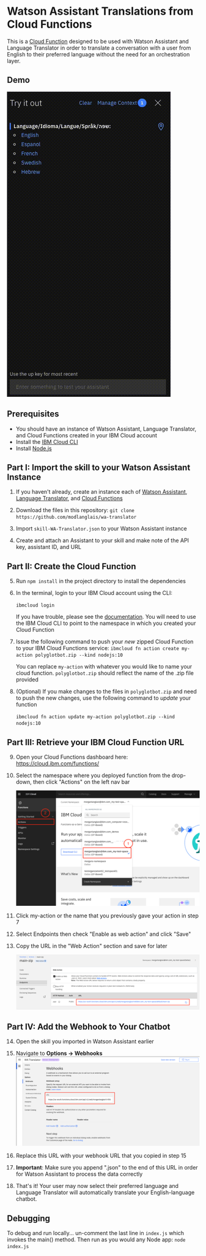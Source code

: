 # Watson Assistant Translations from Cloud Functions

This is a [Cloud Function](https://cloud.ibm.com/docs/openwhisk) designed to be used with Watson Assistant and Language Translator in order to translate a conversation with a user from English to their preferred language without the need for an orchestration layer.

## Demo

![translator-bot](/images/translator-bot.gif)

## Prerequisites

- You should have an instance of Watson Assistant, Language Translator, and Cloud Functions created in your IBM Cloud account
- Install the [IBM Cloud CLI](https://cloud.ibm.com/docs/cli)
- Install [Node.js](https://nodejs.org/en/download/)

## Part I: Import the skill to your Watson Assistant Instance

1. If you haven't already, create an instance each of [Watson Assistant](https://cloud.ibm.com/catalog/services/watson-assistant), [Language Translator](https://cloud.ibm.com/catalog/services/language-translator), and [Cloud Functions](https://cloud.ibm.com/functions?bss_account=6b49aa64e559c601cb30fa9027352573&ims_account=1596909)

2. Download the files in this repository: `git clone https://github.com/modlanglais/wa-translator`

3. Import `skill-WA-Translator.json` to your Watson Assistant instance

4. Create and attach an Assistant to your skill and make note of the API key, assistant ID, and URL

## Part II: Create the Cloud Function

5. Run `npm install` in the project directory to install the dependencies

6. In the terminal, login to your IBM Cloud account using the CLI:

    `ibmcloud login`

    If you have trouble, please see the [documentation](https://cloud.ibm.com/docs/cli?topic=cli-getting-started#step3-configure-idt-env). You will need to use the IBM Cloud CLI to point to the namespace in which you created your Cloud Function

7. Issue the following command to push your *new* zipped Cloud Function to your IBM Cloud Functions service:
    `ibmcloud fn action create my-action polyglotbot.zip --kind nodejs:10`

    You can replace `my-action` with whatever you would like to name your cloud function. `polyglotbot.zip` should reflect the name of the .zip file provided

8. (Optional) If you make changes to the files in `polyglotbot.zip` and need to push the new changes, use the following command to *update* your function

    `ibmcloud fn action update my-action polyglotbot.zip --kind nodejs:10`

## Part III: Retrieve your IBM Cloud Function URL

9. Open your Cloud Functions dashboard here: https://cloud.ibm.com/functions/

10. Select the namespace where you deployed function from the drop-down, then click "Actions" on the left nav bar

    ![cf-screenshot](/images/cf-dash.png)

11. Click my-action or the name that you previously gave your action in step 7

12. Select Endpoints then check "Enable as web action" and click "Save"

13. Copy the URL in the "Web Action" section and save for later

    ![cf-webaction](/images/cf-webaction.png)

## Part IV: Add the Webhook to Your Chatbot

14. Open the skill you imported in Watson Assistant earlier

15. Navigate to **Options -> Webhooks**
    ![wa-webhooks](/images/wa-webhooks.png)

16. Replace this URL with your webhook URL that you copied in step 15

17. **Important**: Make sure you append ".json" to the end of this URL in order for Watson Assistant to process the data correctly

18. That's it! Your user may now select their preferred language and Language Translator will automatically translate your English-language chatbot.

## Debugging

To debug and run locally... un-comment the last line in `index.js` which invokes the main() method. Then run as you would any Node app: `node index.js`

